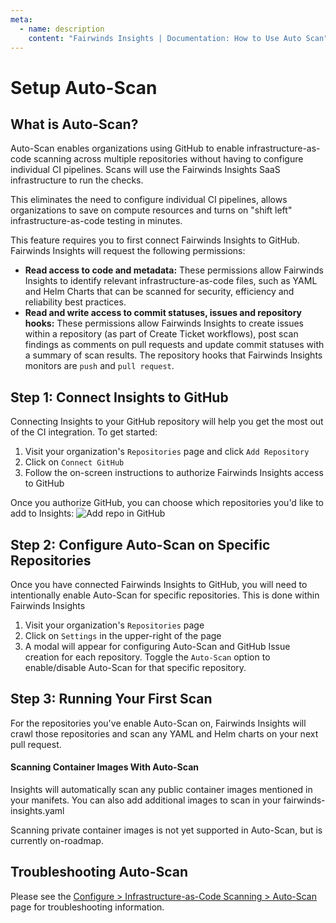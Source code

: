 ```yaml
---
meta:
  - name: description
    content: "Fairwinds Insights | Documentation: How to Use Auto Scan"
---
```

# Setup Auto-Scan
## What is Auto-Scan?
Auto-Scan enables organizations using GitHub to enable infrastructure-as-code scanning across multiple repositories without
having to configure individual CI pipelines. Scans will use the Fairwinds Insights SaaS infrastructure to run the checks.

This eliminates the need to configure individual CI pipelines, allows organizations to save on compute resources and turns
on "shift left" infrastructure-as-code testing in minutes.

This feature requires you to first connect Fairwinds Insights to GitHub. Fairwinds Insights will
request the following permissions:
* **Read access to code and metadata:** These permissions allow Fairwinds Insights to identify relevant infrastructure-as-code
files, such as YAML and Helm Charts that can be scanned for security, efficiency and reliability best practices.
* **Read and write access to commit statuses, issues and repository hooks:** These permissions allow Fairwinds Insights
to create issues within a repository (as part of Create Ticket workflows), post scan findings as comments on pull requests
and update commit statuses with a summary of scan results. The repository hooks that Fairwinds Insights monitors
are `push` and `pull request`.

## Step 1: Connect Insights to GitHub
Connecting Insights to your GitHub repository will help you get the most out of the CI integration.
To get started:
1. Visit your organization's `Repositories` page and click `Add Repository`
2. Click on `Connect GitHub`
3. Follow the on-screen instructions to authorize Fairwinds Insights access to GitHub

Once you authorize GitHub, you can choose which repositories you'd like to add to Insights:
<img :src="$withBase('/img/github-add-repo.png')" alt="Add repo in GitHub">

## Step 2: Configure Auto-Scan on Specific Repositories
Once you have connected Fairwinds Insights to GitHub, you will need to intentionally enable Auto-Scan for specific repositories. This is done within Fairwinds Insights

1. Visit your organization's `Repositories` page
2. Click on `Settings` in the upper-right of the page
3. A modal will appear for configuring Auto-Scan and GitHub Issue creation for each repository. Toggle the `Auto-Scan`
option to enable/disable Auto-Scan for that specific repository.

## Step 3: Running Your First Scan
For the repositories you've enable Auto-Scan on, Fairwinds Insights will crawl those repositories and scan any YAML and Helm charts on your next pull request.

#### Scanning Container Images With Auto-Scan
Insights will automatically scan any public container images mentioned in your manifets. You can also add
additional images to scan in your fairwinds-insights.yaml

Scanning private container images is not yet supported in Auto-Scan, but is currently on-roadmap.

## Troubleshooting Auto-Scan
Please see the [Configure > Infrastructure-as-Code Scanning > Auto-Scan](/configure/ci/autoscan#troubleshooting-auto-scan) page for troubleshooting information.

